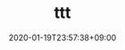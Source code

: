 ---
title: "ttt"
date: 2020-01-19T23:57:38+09:00
name: "Titanic Survivors Prediction"
type: "tableau, binary classification"
provider: "users/kagglekorea"
dataset: "Titanic"
model: "Park Hongseok"
evaluation: "accuracy"
score: "0.91866"
platform: "Kaggle"
platform_url: "https://www.kaggle.com/c/2019-1st-ml-month-with-kakr/leaderboard"
tag: "#execise"
---